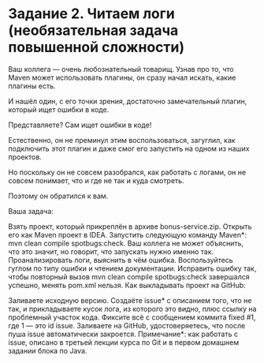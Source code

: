 # Задание 2. Читаем логи (необязательная задача повышенной сложности)
Ваш коллега — очень любознательный товарищ. Узнав про то, что Maven может использовать плагины, он сразу начал искать, какие плагины есть.

И нашёл один, с его точки зрения, достаточно замечательный плагин, который ищет ошибки в коде.

Представляете? Сам ищет ошибки в коде!

Естественно, он не преминул этим воспользоваться, загуглил, как подключить этот плагин и даже смог его запустить на одном из наших проектов.

Но поскольку он не совсем разобрался, как работать с логами, он не совсем понимает, что и где не так и куда смотреть.

Поэтому он обратился к вам.

Ваша задача:

Взять проект, который прикреплён в архиве bonus-service.zip.
Открыть его как Maven проект в IDEA.
Запустить следующую команду Maven*: mvn clean compile spotbugs:check. Ваш коллега не может объяснить, что это значит, но говорит, что запускать нужно именно так.
Проанализировать логи, выяснить в чём ошибка. Воспользуйтесь гуглом по типу ошибки и чтением документации.
Исправить ошибку так, чтобы повторный вызов mvn clean compile spotbugs:check завершался успешно, менять pom.xml нельзя.
Как выкладывать проект на GitHub:

Заливаете исходную версию.
Создаёте issue* с описанием того, что не так, и прикладываете кусок лога, из которого это видно, плюс ссылку на проблемный участок кода.
Фиксите всё с сообщением коммита fixed #1, где 1 — это id issue.
Заливаете на GitHub, удостоверяетесь, что после пуша issue автоматически закроется.
Примечание*: как работать с issue, описано в третьей лекции курса по Git и в первом домашнем задании блока по Java.
